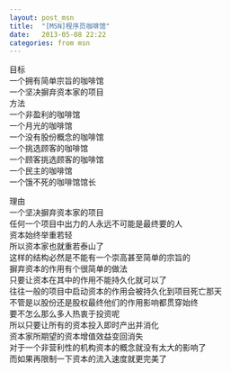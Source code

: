 ```yaml
---
layout: post_msn
title:  "[MSN]程序员咖啡馆"
date:   2013-05-08 22:22
categories: from msn
---
```

目标  
一个拥有简单宗旨的咖啡馆  
一个坚决摒弃资本家的项目  
方法  
一个非盈利的咖啡馆  
一个月光的咖啡馆  
一个没有股份概念的咖啡馆  
一个挑选顾客的咖啡馆  
一个顾客挑选顾客的咖啡馆  
一个民主的咖啡馆  
一个饿不死的咖啡馆馆长  
  
理由  
一个坚决摒弃资本家的项目  
任何一个项目中出力的人永远不可能是最终要的人  
资本始终举重若轻  
所以资本家也就重若泰山了  
这样的结构必然是不能有一个崇高甚至简单的宗旨的  
摒弃资本的作用有个很简单的做法  
只要让资本在其中的作用不能持久化就可以了  
往往一般的项目中启动资本的作用会被持久化到项目死亡那天  
不管是以股份还是股权最终他们的作用影响都贯穿始终  
要不怎么那么多人热衷于投资呢  
所以只要让所有的资本投入即时产出并消化  
资本家所期望的资本增值效益变回消失  
对于一个非营利性的机构资本的概念就没有太大的影响了  
而如果再限制一下资本的流入速度就更完美了   
